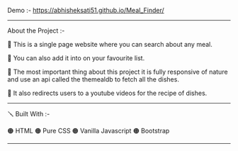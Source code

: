 
Demo :-
https://abhisheksati51.github.io/Meal_Finder/

---
About the Project :-

🔴 This is a single page website where you can search about any meal.

🔴 You can also add it into on your favourite list.

🔴 The most important thing about this project it is fully responsive of nature and use an api called the themealdb to fetch all the dishes.

🔴 It also redirects users to a youtube videos for the recipe of dishes.


---

🪛 Built With :-

🟠 HTML
🟠 Pure CSS
🟠 Vanilla Javascript
🟠 Bootstrap

---

